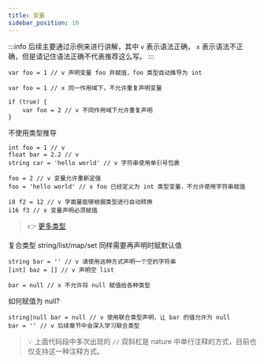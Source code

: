 ```yaml
---
title: 变量
sidebar_position: 10
---
```


:::info
后续主要通过示例来进行讲解，其中 `v` 表示语法正确， `x` 表示语法不正确，但是请记住语法正确不代表推荐这么写。
:::

```nature
var foo = 1 // v 声明变量 foo 并赋值，foo 类型自动推导为 int

var foo = 1 // x 同一作用域下，不允许重复声明变量

if (true) {
	var foo = 2 // v 不同作用域下允许重复声明
}
```

不使用类型推导

```nature
int foo = 1 // v
float bar = 2.2 // v
string car = 'hello world' // v 字符串使用单引号包裹

foo = 2 // v 变量允许重新定值
foo = 'hello world' // x foo 已经定义为 int 类型变量，不允许使用字符串赋值

i8 f2 = 12 // v 字面量能够根据类型进行自动转换
i16 f3 // x 变量声明必须赋值
```

> 👉 [更多类型](type.md)

复合类型 string/list/map/set 同样需要再声明时赋默认值

```nature
string bar = '' // v 请使用这种方式声明一个空的字符串
[int] baz = [] // v 声明空 list

bar = null // x 不允许将 null 赋值给各种类型
```

如何赋值为 null?

```
string|null bar = null // v 使用联合类型声明，让 bar 的值允许为 null
bar = '' // v 后续章节中会深入学习联合类型
```


> 💡 上面代码段中多次出现的 `//` 双斜杠是 nature 中单行注释的方式，目前也仅支持这一种注释方式。
